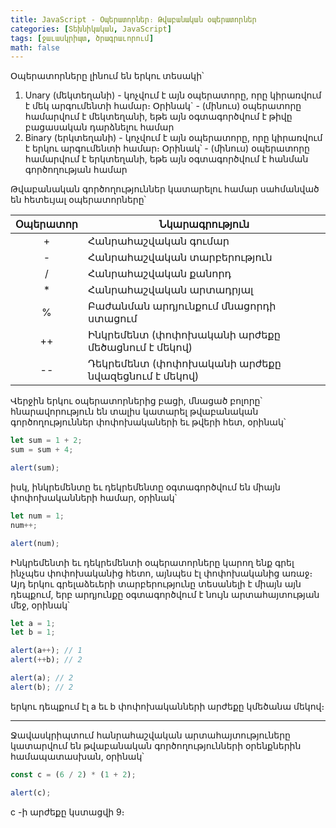 ```yaml
---
title: JavaScript - Oպերատորներ։ Թվաբանական օպերատորներ
categories: [Տեխնիկական, JavaScript]
tags: [ջաւասկրիպտ, ծրագրաւորում]
math: false
---
```


Օպերատորները լինում են երկու տեսակի՝

1. Unary (մեկտեղանի) - կոչվում է այն օպերատորը, որը կիրառվում է մեկ արգումենտի համար։ Օրինակ` - (մինուս) օպերատորը համարվում է մեկտեղանի, եթե այն օգտագործվում է թիվը բացասական դարձնելու համար
2. Binary (երկտեղանի) - կոչվում է այն օպերատորը, որը կիրառվում է երկու արգումենտի համար։ Օրինակ՝ - (մինուս) օպերատորը համարվում է երկտեղանի, եթե այն օգտագործվում է հանման գործողության համար

Թվաբանական գործողություններ կատարելու համար սահմանված են հետեւյալ օպերատորները՝

| Օպերատոր | Նկարագրություն                                   |
| :------: | ------------------------------------------------ |
|    +     | Հանրահաշվական գումար                             |
|    -     | Հանրահաշվական տարբերություն                      |
|    /     | Հանրահաշվական քանորդ                             |
|    \*    | Հանրահաշվական արտադրյալ                          |
|    %     | Բաժանման արդյունքում մնացորդի ստացում            |
|    ++    | Ինկրեմենտ (փոփոխականի արժեքը մեծացնում է մեկով)  |
|    --    | Դեկրեմենտ (փոփոխականի արժեքը նվազեցնում է մեկով) |

Վերջին երկու օպերատորներից բացի, մնացած բոլորը՝ հնարավորություն են տալիս կատարել թվաբանական գործողություններ փոփոխակաների եւ թվերի հետ, օրինակ՝

```js
let sum = 1 + 2;
sum = sum + 4;

alert(sum);
```

իսկ, ինկրեմենտը եւ դեկրեմենտը օգտագործվում են միայն փոփոխականների համար, օրինակ՝

```js
let num = 1;
num++;

alert(num);
```

Ինկրեմենտի եւ դեկրեմենտի օպերատորները կարող ենք գրել ինչպես փոփոխականից հետո, այնպես էլ փոփոխականից առաջ։ Այդ երկու գրելաձեւերի տարբերությունը տեսանելի է միայն այն դեպքում, երբ արդյունքը օգտագործվում է նույն արտահայտության մեջ, օրինակ՝

```js
let a = 1;
let b = 1;

alert(a++); // 1
alert(++b); // 2

alert(a); // 2
alert(b); // 2
```

երկու դեպքում էլ a եւ b փոփոխականների արժեքը կմեծանա մեկով։

---

Ջավասկրիպտում հանրահաշվական արտահայտություները կատարվում են թվաբանական գործողությունների օրենքներին համապատասխան, օրինակ՝

```js
const c = (6 / 2) * (1 + 2);

alert(c);
```

c -ի արժեքը կստացվի 9։
